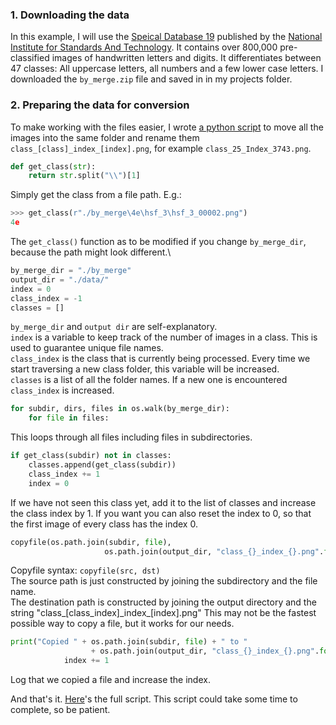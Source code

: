 ### 1. Downloading the data
In this example, I will use the [Speical Database 19](https://www.nist.gov/srd/nist-special-database-19) published by 
the [National Institute for Standards And Technology](https://www.nist.gov/). It contains over 800,000 pre-classified 
images of handwritten letters and digits. It differentiates between 47 classes: All uppercase letters, all numbers and a 
few lower case letters. I downloaded the `by_merge.zip` file and saved in in my projects folder. 

### 2. Preparing the data for conversion
To make working with 
the files easier, I wrote [a python script](https://github.com/frereit/TensorflowHandwritingRecognition/blob/master/rename_images.py) 
to move all the images into the same folder and rename them `class_[class]_index_[index].png`, for example 
`class_25_Index_3743.png`.
```python
def get_class(str):
    return str.split("\\")[1]
```
Simply get the class from a file path. E.g.:
```python
>>> get_class(r"./by_merge\4e\hsf_3\hsf_3_00002.png")
4e
```
The `get_class()` function as to be modified if you change `by_merge_dir`, because the path might look different.\
```python
by_merge_dir = "./by_merge"
output_dir = "./data/"
index = 0
class_index = -1
classes = []
``` 
`by_merge_dir` and `output dir` are self-explanatory.\
`index` is a variable to keep track of the number of images in a class. This is used to guarantee unique file names.\
`class_index` is the class that is currently being processed. Every time we start traversing a new class folder, this 
variable will be increased.\
`classes` is a list of all the folder names. If a new one is encountered `class_index` is increased.

```python
for subdir, dirs, files in os.walk(by_merge_dir):
    for file in files:
```
This loops through all files including files in subdirectories.
```python
if get_class(subdir) not in classes:
    classes.append(get_class(subdir))
    class_index += 1
    index = 0
```
If we have not seen this class yet, add it to the list of classes and increase the class index by 1. If  you want you 
can also reset the index to 0, so that the first image of every class has the index 0.

```python
copyfile(os.path.join(subdir, file),
                     os.path.join(output_dir, "class_{}_index_{}.png".format(class_index, index)))
```
Copyfile syntax: `copyfile(src, dst)`\
The source path is just constructed by joining the subdirectory and the file name. \
The destination path is constructed by joining the output directory and the string "class_\[class_index]\_index_\[index].png"
This may not be the fastest possible way to copy a file, but it works for our needs. 

```python
print("Copied " + os.path.join(subdir, file) + " to "
                  + os.path.join(output_dir, "class_{}_index_{}.png".format(class_index, index))
            index += 1
```
Log that we copied a file and increase the index.

And that's it. [Here](https://github.com/frereit/TensorflowHandwritingRecognition/blob/master/rename_images.py)'s the full script. This script could take some time to complete, so be patient. 